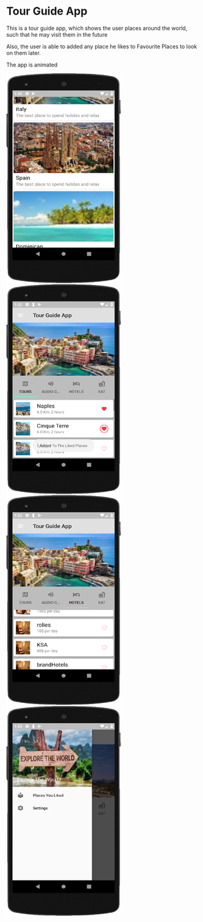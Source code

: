 # Tour Guide App
This is a tour guide app, which shows the user places around the world, such that he may visit them in the future

Also, the user is able to added any place he likes to Favourite Places to look on them later.

The app is animated

<img src = "images/1.png" width="300px" height="550px" > <img src = "images/2.png" width="300px" height="550px" >
<img src = "images/3.png" width="300px" height="550px" > <img src = "images/4.png" width="300px" height="550px" >
